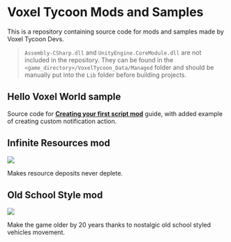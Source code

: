 # Voxel Tycoon Mods and Samples

This is a repository containing source code for mods and samples made by Voxel Tycoon Devs.

> `Assembly-CSharp.dll` and `UnityEngine.CoreModule.dll` are not included in the repository. They can be found in the `<game_directory>/VoxelTycoon_Data/Managed` folder and should be manually put into the `Lib` folder before building projects.

## Hello Voxel World sample

Source code for [**Creating your first script mod**](http://docs.voxeltycoon.xyz/guides/script-mods/creating-your-first-script-mod/) guide, with added example of creating custom notification action.

## Infinite Resources mod

![](https://github.com/voxeltycoon/mods/blob/master/InfiniteResourcesMod/preview.png?raw=true)

Makes resource deposits never deplete.

## Old School Style mod

![](https://github.com/voxeltycoon/mods/blob/master/OldSchoolStyleMod/preview.png?raw=true)

Make the game older by 20 years thanks to nostalgic old school styled vehicles movement.
